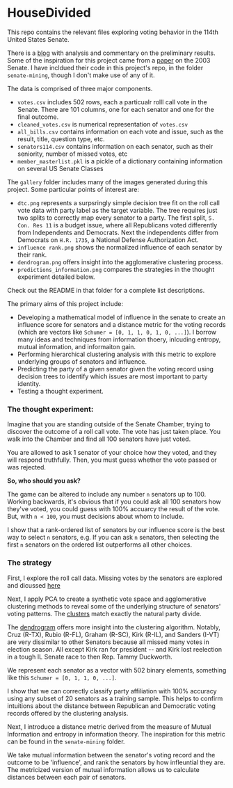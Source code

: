 # HouseDivided
This repo contains the relevant files exploring voting behavior in the 114th United States Senate.

There is a [blog](http://www.adammassachi.com/senate-114/) with analysis and commentary on the preliminary results. Some of the inspiration for this project came from a [paper](http://www.stat.columbia.edu/~jakulin/Politics/) on the 2003 Senate. I have incldued their code in this project's repo, in the folder `senate-mining`, though I don't make use of any of it. 

The data is comprised of three major components. 
 - `votes.csv` includes 502 rows, each a particualr rolll call vote in the Senate. There are 101 columns, one for each senator and one for the final outcome. 
 - `cleaned_votes.csv` is numerical representation of `votes.csv`
 - `all_bills.csv` contains information on each vote and issue, such as the result, title, question type, etc. 
 - `senators114.csv` contains information on each senator, such as their seniority, number of missed votes, etc
 - `member_masterlist.pkl` is a pickle of a dictionary containing information on several US Senate Classes

The `gallery` folder includes many of the images generated during this project. Some particular points of interest are:
 - `dtc.png` represents a surpsringly simple decision tree fit on the roll call vote data with party label as the target variable. The tree requires just two splits to correctly map every senator to a party. The first split, `S. Con. Res 11` is a budget issue, where all Republicans voted differently from Independents and Democrats. Next the independents differ from Democrats on `H.R. 1735`, a National Defense Authorization Act. 
 - `influence rank.png` shows the normailzed influence of each senator by their rank. 
 - `dendrogram.png` offers insight into the agglomerative clustering process. 
 - `predictions_information.png` compares the strategies in the thought experiment detailed below. 

Check out the README in that folder for a complete list descriptions. 



The primary aims of this project include:
 - Developing a mathematical model of influence in the senate to create an influence score for senators and a distance metric for the voting records (which are vectors like `Schumer = [0, 1, 1, 0, 1, 0, ...]`). I borrow many ideas and techniques from information thoery, inlcuding entropy, mutual information, and informaiton gain. 
 - Performing hierarchical clustering analysis with this metric to explore underlying groups of senators and influence. 
 - Predicting the party of a given senator given the voting record using decision trees to identify which issues are most important to party identity. 
 - Testing a thought experiment. 

### The thought experiment: 

Imagine that you are standing outside of the Senate Chamber, trying to discover the outcome of a roll call vote. The vote has just taken place. You walk into the Chamber and find all 100 senators have just voted. 

You are allowed to ask 1 senator of your choice how they voted, and they will respond truthfully. 
Then, you must guess whether the vote passed or was rejected. 

**So, who should you ask?**

The game can be altered to include any number `n` senators up to 100. Working backwards, it's obvious that if you could ask all 100 senators how they've voted, you could guess with 100% accuarcy the result of the vote. But, with `n < 100`, you must decisions about whom to include. 

I show that a rank-ordered list of senators by our influence score is the best way to select `n` senators, e.g. If you can ask `n` senators, then selecting the first `n` senators on the ordered list outperforms all other choices. 

### The strategy


First, I explore the roll call data. Missing votes by the senators are explored and dicussed [here](http://www.adammassachi.com/missing-votes/) 

Next, I apply PCA to create a synthetic vote space and agglomerative clustering methods to reveal some of the underlying structure of senators' voting patterns. The [clusters](http://www.adammassachi.com/clusters/) match exactly the natural party divide. 

The [dendrogram](http://www.adammassachi.com/clusters/dendrogram.png) offers more insight into the clustering algorithm. Notably, Cruz (R-TX), Rubio (R-FL), Graham (R-SC), Kirk (R-IL), and Sanders (I-VT) are very dissimilar to other Senators because all missed many votes in election season. All except Kirk ran for president -- and Kirk lost reelection in a tough IL Senate race to then Rep. Tammy Duckworth. 

We represent each senator as a vector with 502 binary elements, something like this `Schumer = [0, 1, 1, 0, ...]`. 

I show that we can correctly classify party affiliation with 100% accuracy using any subset of 20 senators as a training sample. This helps to confirm intuitions about the distance between Republican and Democratic voting records offered by the clustering analysis. 

Next, I introduce a distance metric derived from the measure of Mutual Information and entropy in information theory. The inspiration for this metric can be found in the `senate-mining` folder. 

We take mutual information between the senator's voting record and the outcome to be 'influence', and rank the senators by how infleuntial they are. The metricized version of mutual information allows us to  calculate distances between each pair of senators. 